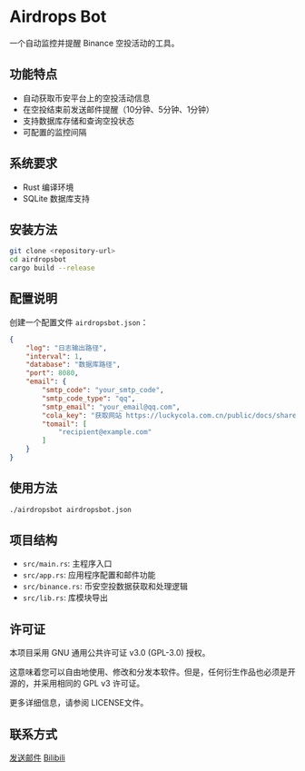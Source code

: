 # Airdrops Bot

一个自动监控并提醒 Binance 空投活动的工具。

## 功能特点

- 自动获取币安平台上的空投活动信息
- 在空投结束前发送邮件提醒（10分钟、5分钟、1分钟）
- 支持数据库存储和查询空投状态
- 可配置的监控间隔

## 系统要求

- Rust 编译环境
- SQLite 数据库支持

## 安装方法

```bash
git clone <repository-url>
cd airdropsbot
cargo build --release
```

## 配置说明

创建一个配置文件 `airdropsbot.json`：

```json
{
    "log": "日志输出路径",
    "interval": 1,
    "database": "数据库路径",
    "port": 8080,
    "email": {
        "smtp_code": "your_smtp_code",
        "smtp_code_type": "qq",
        "smtp_email": "your_email@qq.com",
        "cola_key": "获取网站 https://luckycola.com.cn/public/docs/shares/api/mail.html",
        "tomail": [
            "recipient@example.com"
        ]
    }
}
```

## 使用方法

```bash
./airdropsbot airdropsbot.json
```

## 项目结构

- `src/main.rs`: 主程序入口
- `src/app.rs`: 应用程序配置和邮件功能
- `src/binance.rs`: 币安空投数据获取和处理逻辑
- `src/lib.rs`: 库模块导出

## 许可证

本项目采用 GNU 通用公共许可证 v3.0 (GPL-3.0) 授权。

这意味着您可以自由地使用、修改和分发本软件。但是，​​任何衍生作品也必须是开源的，并采用相同的 GPL v3 许可证。​

更多详细信息，请参阅 LICENSE文件。

## 联系方式
[发送邮件](mailto:zhongzhenjie0729@outlook.com)
[Bilibili](https://space.bilibili.com/1362205077)
